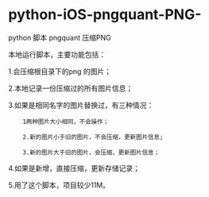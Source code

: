 # python-iOS-pngquant-PNG-
python 脚本 pngquant 压缩PNG

本地运行脚本，主要功能包括：

   1.会压缩根目录下的png 的图片；

   2.本地记录一份压缩过的所有图片信息；

   3.如果是相同名字的图片替换过，有三种情况：

        1两种图片大小相同，不会操作；

        2.新的图片小于旧的图片，不会压缩，更新图片信息;

        3.新的图片大于旧的图片，会压缩，更新图片信息；

   4.如果是新增，直接压缩，更新存储记录；

   5.用了这个脚本，项目较少11M。
   
   
